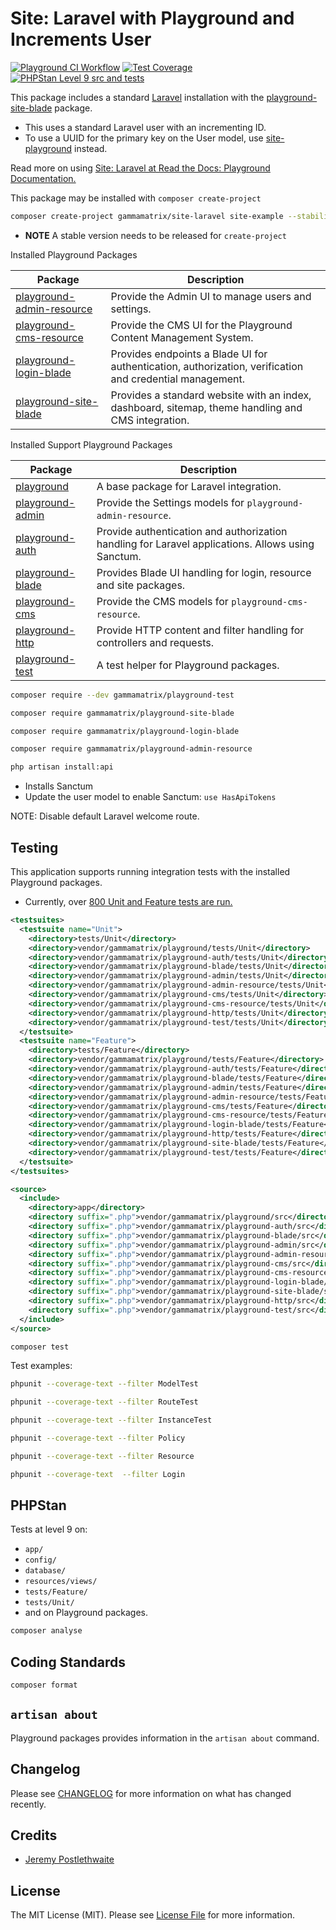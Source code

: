 # Site: Laravel with Playground and Increments User

[![Playground CI Workflow](https://github.com/gammamatrix/site-laravel/actions/workflows/ci.yml/badge.svg?branch=develop)](https://raw.githubusercontent.com/gammamatrix/site-laravel/testing/develop/testdox.txt)
[![Test Coverage](https://raw.githubusercontent.com/gammamatrix/site-laravel/testing/develop/coverage.svg)]([tests](https://raw.githubusercontent.com/gammamatrix/site-laravel/testing/develop/testdox.txt))
[![PHPStan Level 9 src and tests](https://img.shields.io/badge/PHPStan-level%209-brightgreen)](.github/workflows/ci.yml#L120)

This package includes a standard [Laravel](https://laravel.com/docs/11.x) installation with the [playground-site-blade](https://github.com/gammamatrix/playground-site-blade) package.
- This uses a standard Laravel user with an incrementing ID.
- To use a UUID for the primary key on the User model, use [site-playground](https://github.com/gammamatrix/site-playground) instead.

Read more on using [Site: Laravel at Read the Docs: Playground Documentation.](https://gammamatrix-playground.readthedocs.io/en/develop/applications/site-laravel.html)

This package may be installed with `composer create-project`

```sh
composer create-project gammamatrix/site-laravel site-example --stability dev
```
- **NOTE** A stable version needs to be released for `create-project`

Installed Playground Packages

| Package | Description|
|---------|------------|
| [playground-admin-resource](https://github.com/gammamatrix/playground-admin-resource) | Provide the Admin UI to manage users and settings. |
| [playground-cms-resource](https://github.com/gammamatrix/playground-cms-resource) | Provide the CMS UI for the Playground Content Management System. |
| [playground-login-blade](https://github.com/gammamatrix/playground-login-blade) | Provides endpoints a Blade UI for authentication, authorization, verification and credential management. |
| [playground-site-blade](https://github.com/gammamatrix/playground-site-blade) | Provides a standard website with an index, dashboard, sitemap, theme handling and CMS integration. |

Installed Support Playground Packages

| Package | Description|
|---------|------------|
| [playground](https://github.com/gammamatrix/playground) | A base package for Laravel integration. |
| [playground-admin](https://github.com/gammamatrix/playground-admin) | Provide the Settings models for `playground-admin-resource`. |
| [playground-auth](https://github.com/gammamatrix/playground-auth) | Provide authentication and authorization handling for Laravel applications. Allows using Sanctum. |
| [playground-blade](https://github.com/gammamatrix/playground-blade) | Provides Blade UI handling for login, resource and site packages. |
| [playground-cms](https://github.com/gammamatrix/playground-cms) | Provide the CMS models for `playground-cms-resource`. |
| [playground-http](https://github.com/gammamatrix/playground-http) | Provide HTTP content and filter handling for controllers and requests. |
| [playground-test](https://github.com/gammamatrix/playground-test) | A test helper for Playground packages. |

```sh
composer require --dev gammamatrix/playground-test
```

```sh
composer require gammamatrix/playground-site-blade
```

```sh
composer require gammamatrix/playground-login-blade
```

```sh
composer require gammamatrix/playground-admin-resource
```

```sh
php artisan install:api
```
- Installs Sanctum
- Update the user model to enable Sanctum: `use HasApiTokens`

NOTE: Disable default Laravel welcome route.

## Testing

This application supports running integration tests with the installed Playground packages.
- Currently, over [800 Unit and Feature tests are run.](https://raw.githubusercontent.com/gammamatrix/site-laravel/testing/develop/testdox.txt)

```xml
<testsuites>
  <testsuite name="Unit">
    <directory>tests/Unit</directory>
    <directory>vendor/gammamatrix/playground/tests/Unit</directory>
    <directory>vendor/gammamatrix/playground-auth/tests/Unit</directory>
    <directory>vendor/gammamatrix/playground-blade/tests/Unit</directory>
    <directory>vendor/gammamatrix/playground-admin/tests/Unit</directory>
    <directory>vendor/gammamatrix/playground-admin-resource/tests/Unit</directory>
    <directory>vendor/gammamatrix/playground-cms/tests/Unit</directory>
    <directory>vendor/gammamatrix/playground-cms-resource/tests/Unit</directory>
    <directory>vendor/gammamatrix/playground-http/tests/Unit</directory>
    <directory>vendor/gammamatrix/playground-test/tests/Unit</directory>
  </testsuite>
  <testsuite name="Feature">
    <directory>tests/Feature</directory>
    <directory>vendor/gammamatrix/playground/tests/Feature</directory>
    <directory>vendor/gammamatrix/playground-auth/tests/Feature</directory>
    <directory>vendor/gammamatrix/playground-blade/tests/Feature</directory>
    <directory>vendor/gammamatrix/playground-admin/tests/Feature</directory>
    <directory>vendor/gammamatrix/playground-admin-resource/tests/Feature</directory>
    <directory>vendor/gammamatrix/playground-cms/tests/Feature</directory>
    <directory>vendor/gammamatrix/playground-cms-resource/tests/Feature</directory>
    <directory>vendor/gammamatrix/playground-login-blade/tests/Feature</directory>
    <directory>vendor/gammamatrix/playground-http/tests/Feature</directory>
    <directory>vendor/gammamatrix/playground-site-blade/tests/Feature</directory>
    <directory>vendor/gammamatrix/playground-test/tests/Feature</directory>
  </testsuite>
</testsuites>

<source>
  <include>
    <directory>app</directory>
    <directory suffix=".php">vendor/gammamatrix/playground/src</directory>
    <directory suffix=".php">vendor/gammamatrix/playground-auth/src</directory>
    <directory suffix=".php">vendor/gammamatrix/playground-blade/src</directory>
    <directory suffix=".php">vendor/gammamatrix/playground-admin/src</directory>
    <directory suffix=".php">vendor/gammamatrix/playground-admin-resource/src</directory>
    <directory suffix=".php">vendor/gammamatrix/playground-cms/src</directory>
    <directory suffix=".php">vendor/gammamatrix/playground-cms-resource/src</directory>
    <directory suffix=".php">vendor/gammamatrix/playground-login-blade/src</directory>
    <directory suffix=".php">vendor/gammamatrix/playground-site-blade/src</directory>
    <directory suffix=".php">vendor/gammamatrix/playground-http/src</directory>
    <directory suffix=".php">vendor/gammamatrix/playground-test/src</directory>
  </include>
</source>
```

```sh
composer test
```

Test examples:

```sh
phpunit --coverage-text --filter ModelTest
```

```sh
phpunit --coverage-text --filter RouteTest
```

```sh
phpunit --coverage-text --filter InstanceTest
```

```sh
phpunit --coverage-text --filter Policy
```

```sh
phpunit --coverage-text --filter Resource
```

```sh
phpunit --coverage-text  --filter Login
```


## PHPStan

Tests at level 9 on:
- `app/`
- `config/`
- `database/`
- `resources/views/`
- `tests/Feature/`
- `tests/Unit/`
- and on Playground packages.

```sh
composer analyse
```

## Coding Standards

```sh
composer format
```

## `artisan about`

Playground packages provides information in the `artisan about` command.


## Changelog

Please see [CHANGELOG](CHANGELOG.md) for more information on what has changed recently.

## Credits

- [Jeremy Postlethwaite](https://github.com/gammamatrix)

## License

The MIT License (MIT). Please see [License File](LICENSE.md) for more information.
